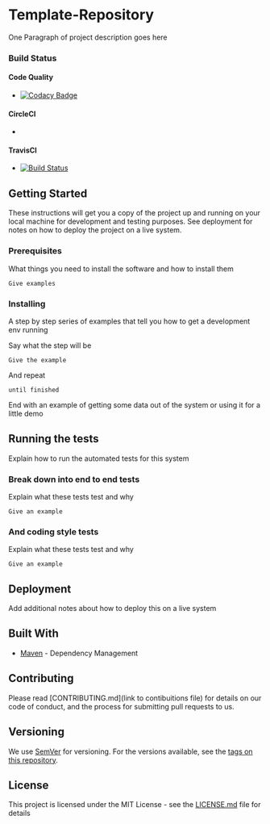 # Template-Repository

One Paragraph of project description goes here

### Build Status

#### Code Quality

* [![Codacy Badge](https://app.codacy.com/project/badge/Grade/184b8e4e3c344094b599e2a4fe811951)](https://www.codacy.com/manual/josousa82/Recipe-Project/dashboard?utm_source=github.com&amp;utm_medium=referral&amp;utm_content=josousa82/Recipe-Project&amp;utm_campaign=Badge_Grade)

#### CircleCI
* [![<CircleCI>](https://circleci.com/gh/josousa82/template-repository.svg?style=shield)](https://circleci.com/gh/josousa82/template-repository)
  
#### TravisCI
* [![Build Status](https://travis-ci.com/josousa82/template-repository.svg?branch=master)](https://travis-ci.com/josousa82/template-repository) 

## Getting Started

These instructions will get you a copy of the project up and running on your local machine for development and testing purposes. See deployment for notes on how to deploy the project on a live system.

### Prerequisites

What things you need to install the software and how to install them

```
Give examples
```

### Installing

A step by step series of examples that tell you how to get a development env running

Say what the step will be

```
Give the example
```

And repeat

```
until finished
```

End with an example of getting some data out of the system or using it for a little demo

## Running the tests

Explain how to run the automated tests for this system

### Break down into end to end tests

Explain what these tests test and why

```
Give an example
```

### And coding style tests

Explain what these tests test and why

```
Give an example
```

## Deployment

Add additional notes about how to deploy this on a live system

## Built With

* [Maven](https://maven.apache.org/) - Dependency Management


## Contributing

Please read [CONTRIBUTING.md](link to contibuitions file) for details on our code of conduct, and the process for submitting pull requests to us.

## Versioning

We use [SemVer](http://semver.org/) for versioning. For the versions available, see the [tags on this repository](https://github.com/your/project/tags). 

## License

This project is licensed under the MIT License - see the [LICENSE.md](LICENSE.md) file for details

